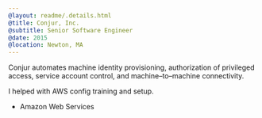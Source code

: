 ```yaml
---
@layout: readme/.details.html
@title: Conjur, Inc.
@subtitle: Senior Software Engineer
@date: 2015
@location: Newton, MA
---
```

Conjur automates machine identity provisioning, authorization of privileged
access, service account control, and machine–to–machine connectivity.

I helped with AWS config training and setup.

- Amazon Web Services
